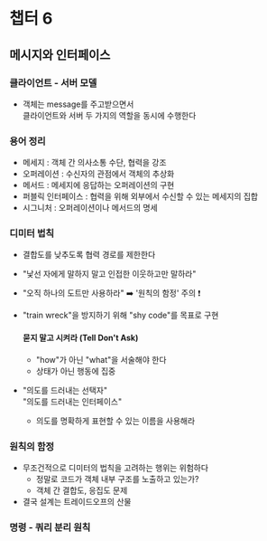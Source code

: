 # 챕터 6

## 메시지와 인터페이스

### 클라이언트 - 서버 모델
- 객체는 message를 주고받으면서 <br/> 클라이언트와 서버 두 가지의 역할을 동시에 수행한다

### 용어 정리
- 메세지 : 객체 간 의사소통 수단, 협력을 강조
- 오퍼레이션 : 수신자의 관점에서 객체의 추상화
- 메서드 : 메세지에 응답하는 오퍼레이션의 구현
- 퍼블릭 인터페이스 : 협력을 위해 외부에서 수신할 수 있는 메세지의 집합
- 시그니처 : 오퍼레이션이나 메서드의 명세


### 디미터 법칙
- 결합도를 낮추도록 협력 경로를 제한한다
- "낯선 자에게 말하지 말고 인접한 이웃하고만 말하라"
- "오직 하나의 도트만 사용하라" ➡️ '원칙의 함정' 주의 ❗
- "train wreck"을 방지하기 위해 "shy code"를 목표로 구현

    #### 묻지 말고 시켜라 (Tell Don't Ask)
    - "how"가 아닌 "what"을 서술해야 한다
    - 상태가 아닌 행동에 집중


- "의도를 드러내는 선택자" <br/> "의도를 드러내는 인터페이스"
  - 의도를 명확하게 표현할 수 있는 이름을 사용해라

### 원칙의 함정
- 무조건적으로 디미터의 법칙을 고려하는 행위는 위험하다
  - 정말로 코드가 객체 내부 구조를 노출하고 있는가?
  - 객체 간 결합도, 응집도 문제
- 결국 설계는 트레이드오프의 산물

### 명령 - 쿼리 분리 원칙